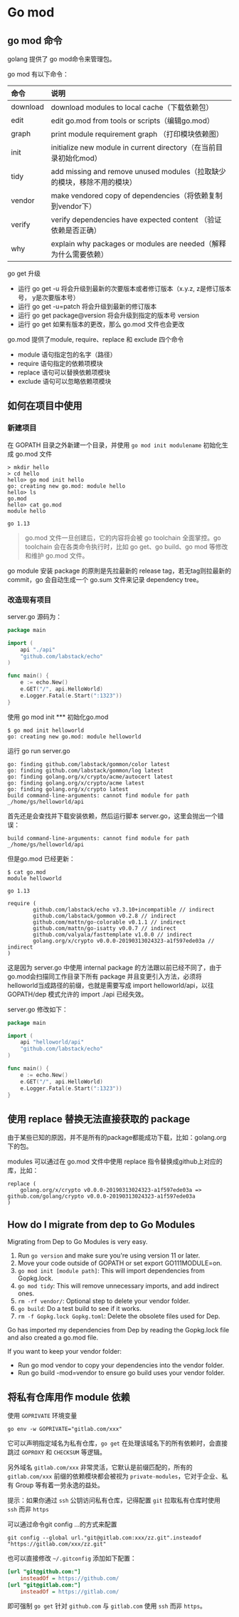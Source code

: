 # Go mod

## go mod 命令

golang 提供了 go mod命令来管理包。

go mod 有以下命令：

| 命令     | 说明                                                                 |
|:---------|:-------------------------------------------------------------------|
| download | download modules to local cache（下载依赖包）                          |
| edit     | edit go.mod from tools or scripts（编辑go.mod）                        |
| graph    | print module requirement graph （打印模块依赖图）                      |
| init     | initialize new module in current directory（在当前目录初始化mod）      |
| tidy     | add missing and remove unused modules（拉取缺少的模块，移除不用的模块） |
| vendor   | make vendored copy of dependencies（将依赖复制到vendor下）             |
| verify   | verify dependencies have expected content （验证依赖是否正确）         |
| why      | explain why packages or modules are needed（解释为什么需要依赖）       |

go get 升级

- 运行 go get -u 将会升级到最新的次要版本或者修订版本（x.y.z, z是修订版本号， y是次要版本号）
- 运行 go get -u=patch 将会升级到最新的修订版本
- 运行 go get package@version 将会升级到指定的版本号 version
- 运行 go get 如果有版本的更改，那么 go.mod 文件也会更改

go.mod 提供了module, require、replace 和 exclude 四个命令

- module 语句指定包的名字（路径）
- require 语句指定的依赖项模块
- replace 语句可以替换依赖项模块
- exclude 语句可以忽略依赖项模块

## 如何在项目中使用

### 新建项目

在 GOPATH 目录之外新建一个目录，并使用 `go mod init modulename` 初始化生成 go.mod 文件

```shell
> mkdir hello
> cd hello
hello> go mod init hello
go: creating new go.mod: module hello
hello> ls
go.mod
hello> cat go.mod
module hello

go 1.13
```

> go.mod 文件一旦创建后，它的内容将会被 go toolchain 全面掌控。go toolchain 会在各类命令执行时，比如 go get、go build、go mod 等修改和维护 go.mod 文件。

go module 安装 package 的原則是先拉最新的 release tag，若无tag则拉最新的commit，go 会自动生成一个 go.sum 文件来记录 dependency tree。

### 改造现有项目

server.go 源码为：

```go
package main

import (
    api "./api"
    "github.com/labstack/echo"
)

func main() {
    e := echo.New()
    e.GET("/", api.HelloWorld)
    e.Logger.Fatal(e.Start(":1323"))
}
```

使用 go mod init *** 初始化go.mod

```shell
$ go mod init helloworld
go: creating new go.mod: module helloworld
```

运行 go run server.go

```shell
go: finding github.com/labstack/gommon/color latest
go: finding github.com/labstack/gommon/log latest
go: finding golang.org/x/crypto/acme/autocert latest
go: finding golang.org/x/crypto/acme latest
go: finding golang.org/x/crypto latest
build command-line-arguments: cannot find module for path _/home/gs/helloworld/api
```

首先还是会查找并下载安装依赖，然后运行脚本 server.go，这里会抛出一个错误：

```shell
build command-line-arguments: cannot find module for path _/home/gs/helloworld/api
```

但是go.mod 已经更新：

```shell
$ cat go.mod
module helloworld

go 1.13

require (
        github.com/labstack/echo v3.3.10+incompatible // indirect
        github.com/labstack/gommon v0.2.8 // indirect
        github.com/mattn/go-colorable v0.1.1 // indirect
        github.com/mattn/go-isatty v0.0.7 // indirect
        github.com/valyala/fasttemplate v1.0.0 // indirect
        golang.org/x/crypto v0.0.0-20190313024323-a1f597ede03a // indirect
)
```

这是因为 server.go 中使用 internal package 的方法跟以前已经不同了，由于 go.mod会扫描同工作目录下所有 package 并且变更引入方法，必须将 helloworld当成路径的前缀，也就是需要写成 import helloworld/api，以往 GOPATH/dep 模式允许的 import ./api 已经失效。

server.go 修改如下：

```go
package main

import (
    api "helloworld/api"
    "github.com/labstack/echo"
)

func main() {
    e := echo.New()
    e.GET("/", api.HelloWorld)
    e.Logger.Fatal(e.Start(":1323"))
}
```

## 使用 replace 替换无法直接获取的 package

由于某些已知的原因，并不是所有的package都能成功下载，比如：golang.org下的包。

modules 可以通过在 go.mod 文件中使用 replace 指令替换成github上对应的库，比如：

```shell
replace (
    golang.org/x/crypto v0.0.0-20190313024323-a1f597ede03a => github.com/golang/crypto v0.0.0-20190313024323-a1f597ede03a
)
```

## How do I migrate from dep to Go Modules

Migrating from Dep to Go Modules is very easy.

1. Run `go version` and make sure you're using version 11 or later.
2. Move your code outside of GOPATH or set export GO111MODULE=on.
3. `go mod init [module path]`: This will import dependencies from Gopkg.lock.
4. `go mod tidy`: This will remove unnecessary imports, and add indirect ones.
5. `rm -rf vendor/`: Optional step to delete your vendor folder.
6. `go build`: Do a test build to see if it works.
7. `rm -f Gopkg.lock Gopkg.toml`: Delete the obsolete files used for Dep.

Go has imported my dependencies from Dep by reading the Gopkg.lock file and also created a go.mod file.

If you want to keep your vendor folder:

- Run go mod vendor to copy your dependencies into the vendor folder.
- Run go build -mod=vendor to ensure go build uses your vendor folder.

## 将私有仓库用作 module 依赖

使用 `GOPRIVATE` 环境变量

```shell
go env -w GOPRIVATE="gitlab.com/xxx"
```

它可以声明指定域名为私有仓库，`go get` 在处理该域名下的所有依赖时，会直接跳过 `GOPROXY` 和 `CHECKSUM` 等逻辑。

另外域名 `gitlab.com/xxx` 非常灵活，它默认是前缀匹配的，所有的 `gitlab.com/xxx` 前缀的依赖模块都会被视为 `private-modules`，它对于企业、私有 Group 等有着一劳永逸的益处。

提示：如果你通过 `ssh` 公钥访问私有仓库，记得配置 `git` 拉取私有仓库时使用 `ssh` 而非 `https`

可以通过命令git config ...的方式来配置

```shell
git config --global url."git@gitlab.com:xxx/zz.git".insteadof "https://gitlab.com/xxx/zz.git"
```

也可以直接修改 `~/.gitconfig` 添加如下配置：

```ini
[url "git@github.com:"]
    insteadOf = https://github.com/
[url "git@gitlab.com:"]
    insteadOf = https://gitlab.com/
```

即可强制 `go get` 针对 `github.com` 与 `gitlab.com` 使用 `ssh` 而非 `https`。
